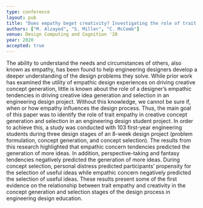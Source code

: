 ```yaml
---
type: conference
layout: pub
title: "Does empathy beget creativity? Investigating the role of trait empathy on idea generation and selection"
authors: ["M. Alzayed", "S. Miller", "C. McComb"]
venue: Design Computing and Cognition '20
year: 2020
accepted: true
---
```

The ability to understand the needs and circumstances of others, also known as empathy, has been found to help engineering designers develop a deeper understanding of the design problems they solve. While prior work has examined the utility of empathic design experiences on driving creative concept generation, little is known about the role of a designer’s empathic tendencies in driving creative idea generation and selection in an engineering design project. Without this knowledge, we cannot be sure if, when or how empathy influences the design process. Thus, the main goal of this paper was to identify the role of trait empathy in creative concept generation and selection in an engineering design student project. In order to achieve this, a study was conducted with 103 first-year engineering students during three design stages of an 8-week design project (problem formulation, concept generation, and concept selection). The results from this research highlighted that empathic concern tendencies predicted the generation of more ideas. In addition, perspective-taking and fantasy tendencies negatively predicted the generation of more ideas. During concept selection, personal distress predicted participants’ propensity for the selection of useful ideas while empathic concern negatively predicted the selection of useful ideas. These results present some of the first evidence on the relationship between trait empathy and creativity in the concept generation and selection stages of the design process in engineering design education.
